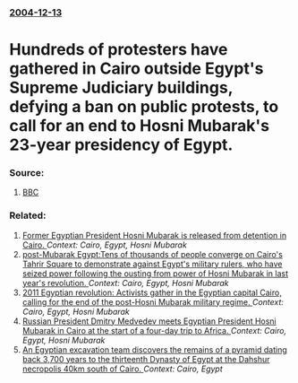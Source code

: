 ### [2004-12-13](/news/2004/12/13/index.md)

#  Hundreds of protesters have gathered in Cairo outside Egypt's Supreme Judiciary buildings, defying a ban on public protests, to call for an end to Hosni Mubarak's 23-year presidency of Egypt. 




### Source:

1. [BBC](http://news.bbc.co.uk/1/hi/world/middle_east/4091983.stm)

### Related:

1. [Former Egyptian President Hosni Mubarak is released from detention in Cairo. ](/news/2017/03/24/former-egyptian-president-hosni-mubarak-is-released-from-detention-in-cairo.md) _Context: Cairo, Egypt, Hosni Mubarak_
2. [post-Mubarak Egypt:Tens of thousands of people converge on Cairo's Tahrir Square to demonstrate against Egypt's military rulers, who have seized power following the ousting from power of Hosni Mubarak in last year's revolution. ](/news/2012/06/19/post-mubarak-egypt-tens-of-thousands-of-people-converge-on-cairo-s-tahrir-square-to-demonstrate-against-egypt-s-military-rulers-who-have-se.md) _Context: Cairo, Egypt, Hosni Mubarak_
3. [2011 Egyptian revolution: Activists gather in the Egyptian capital Cairo, calling for the end of the post-Hosni Mubarak military regime. ](/news/2011/12/23/2011-egyptian-revolution-activists-gather-in-the-egyptian-capital-cairo-calling-for-the-end-of-the-post-hosni-mubarak-military-regime.md) _Context: Cairo, Egypt, Hosni Mubarak_
4. [ Russian President Dmitry Medvedev meets Egyptian President Hosni Mubarak in Cairo at the start of a four-day trip to Africa. ](/news/2009/06/23/russian-president-dmitry-medvedev-meets-egyptian-president-hosni-mubarak-in-cairo-at-the-start-of-a-four-day-trip-to-africa.md) _Context: Cairo, Egypt, Hosni Mubarak_
5. [An Egyptian excavation team discovers the remains of a pyramid dating back 3,700 years to the thirteenth Dynasty of Egypt at the Dahshur necropolis 40km south of Cairo. ](/news/2017/04/3/an-egyptian-excavation-team-discovers-the-remains-of-a-pyramid-dating-back-3-700-years-to-the-thirteenth-dynasty-of-egypt-at-the-dahshur-nec.md) _Context: Cairo, Egypt_
